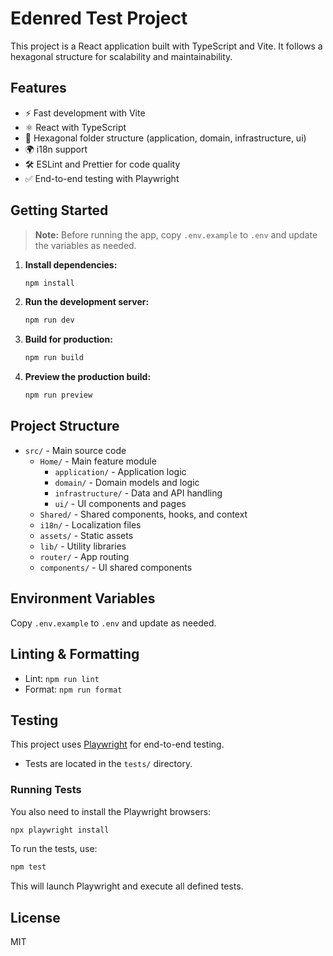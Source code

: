 # Edenred Test Project

This project is a React application built with TypeScript and Vite. It follows a hexagonal
structure for scalability and maintainability.

## Features

- ⚡️ Fast development with Vite
- ⚛️ React with TypeScript
- 📁 Hexagonal folder structure (application, domain, infrastructure, ui)
- 🌍 i18n support
- 🛠 ESLint and Prettier for code quality
- ✅ End-to-end testing with Playwright

## Getting Started

> **Note:** Before running the app, copy `.env.example` to `.env` and update the variables
> as needed.

1. **Install dependencies:**

   ```bash
   npm install
   ```

2. **Run the development server:**

   ```bash
   npm run dev
   ```

3. **Build for production:**

   ```bash
   npm run build
   ```

4. **Preview the production build:**
   ```bash
   npm run preview
   ```

## Project Structure

- `src/` - Main source code
  - `Home/` - Main feature module
    - `application/` - Application logic
    - `domain/` - Domain models and logic
    - `infrastructure/` - Data and API handling
    - `ui/` - UI components and pages
  - `Shared/` - Shared components, hooks, and context
  - `i18n/` - Localization files
  - `assets/` - Static assets
  - `lib/` - Utility libraries
  - `router/` - App routing
  - `components/` - UI shared components

## Environment Variables

Copy `.env.example` to `.env` and update as needed.

## Linting & Formatting

- Lint: `npm run lint`
- Format: `npm run format`

## Testing

This project uses [Playwright](https://playwright.dev/) for end-to-end testing.

- Tests are located in the `tests/` directory.

### Running Tests

You also need to install the Playwright browsers:

```bash
npx playwright install
```

To run the tests, use:

```bash
npm test
```

This will launch Playwright and execute all defined tests.

## License

MIT
